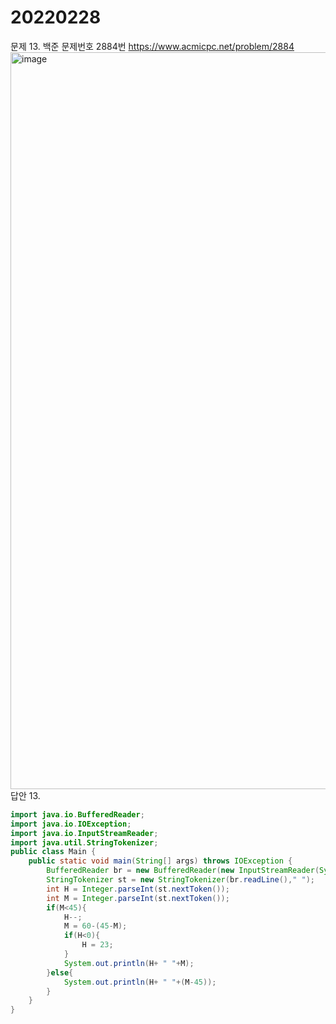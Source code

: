 20220228
========
문제 13. 백준 문제번호 2884번 https://www.acmicpc.net/problem/2884
<br/>
<img width="1179" alt="image" src="https://user-images.githubusercontent.com/65878311/156187940-4dd87097-da99-4da4-b36b-2e1b57918f46.png">
답안 13.
~~~java
import java.io.BufferedReader;
import java.io.IOException;
import java.io.InputStreamReader;
import java.util.StringTokenizer;
public class Main {
    public static void main(String[] args) throws IOException {
        BufferedReader br = new BufferedReader(new InputStreamReader(System.in));
        StringTokenizer st = new StringTokenizer(br.readLine()," ");
        int H = Integer.parseInt(st.nextToken());
        int M = Integer.parseInt(st.nextToken());
        if(M<45){
            H--;
            M = 60-(45-M);
            if(H<0){
                H = 23;
            }
            System.out.println(H+ " "+M);
        }else{
            System.out.println(H+ " "+(M-45));
        }
    }
}
